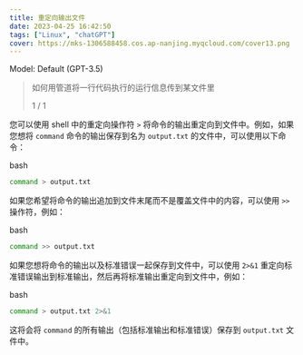 ```yaml
---
title: 重定向输出文件
date: 2023-04-25 16:42:50
tags: ["Linux", "chatGPT"]
cover: https://mks-1306588458.cos.ap-nanjing.myqcloud.com/cover13.png
---
```



Model: Default (GPT-3.5)

> 如何用管道将一行代码执行的运行信息传到某文件里
> 
> 1 / 1

您可以使用 shell 中的重定向操作符 `>` 将命令的输出重定向到文件中。例如，如果您想将 `command` 命令的输出保存到名为 `output.txt` 的文件中，可以使用以下命令：

bash

```bash
command > output.txt
```

如果您希望将命令的输出追加到文件末尾而不是覆盖文件中的内容，可以使用 `>>` 操作符，例如：

bash

```bash
command >> output.txt
```

如果您想将命令的输出以及标准错误一起保存到文件中，可以使用 `2>&1` 重定向标准错误输出到标准输出，然后再将标准输出重定向到文件中，例如：

bash

```bash
command > output.txt 2>&1
```

这将会将 `command` 的所有输出（包括标准输出和标准错误）保存到 `output.txt` 文件中。